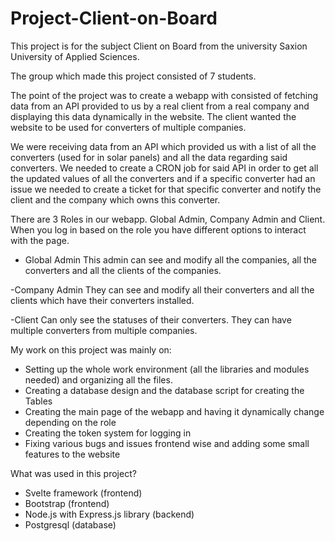 # Project-Client-on-Board

This project is for the subject Client on Board from the university Saxion University of Applied Sciences.

The group which made this project consisted of 7 students.

The point of the project was to create a webapp with consisted of fetching data from an API provided to us by a real client from a real company and displaying this data 
dynamically in the website. The client wanted the website to be used for converters of multiple companies.

We were receiving data from an API which provided us with a list of all the converters (used for in solar panels) and all the data regarding said converters.
We needed to create a CRON job for said API in order to get all the updated values of all the converters and if a specific converter had an issue we needed to create 
a ticket for that specific converter and notify the client and the company which owns this converter.


There are 3 Roles in our webapp. Global Admin, Company Admin and Client. When you log in based on the role you have different options to interact with the page.

- Global Admin
This admin can see and modify all the companies, all the converters and all the clients of the companies.

-Company Admin 
They can see and modify all their converters and all the clients which have their converters installed.

-Client
Can only see the statuses of their converters. They can have multiple converters from multiple companies.

My work on this project was mainly on:
- Setting up the whole work environment (all the libraries and modules needed) and organizing all the files.
- Creating a database design and the database script for creating the Tables
- Creating the main page of the webapp and having it dynamically change depending on the role
- Creating the token system for logging in
- Fixing various bugs and issues frontend wise and adding some small features to the website

What was used in this project?
- Svelte framework (frontend)
- Bootstrap (frontend)
- Node.js with Express.js library (backend)
- Postgresql (database)
